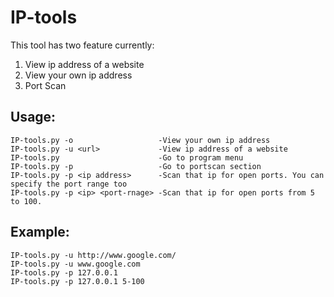 IP-tools
========

This tool has two feature currently:

  1. View ip address of a website
  2. View your own ip address
  3. Port Scan
  
Usage:
------

	IP-tools.py -o                   -View your own ip address
	IP-tools.py -u <url>             -View ip address of a website
	IP-tools.py                      -Go to program menu
	IP-tools.py -p                   -Go to portscan section
	IP-tools.py -p <ip address>   	 -Scan that ip for open ports. You can specify the port range too
	IP-tools.py -p <ip> <port-rnage> -Scan that ip for open ports from 5 to 100.
  
Example:
-------- 
  
	IP-tools.py -u http://www.google.com/
	IP-tools.py -u www.google.com
	IP-tools.py -p 127.0.0.1
  	IP-tools.py -p 127.0.0.1 5-100
  

